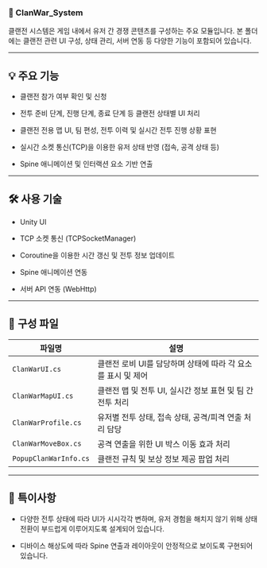 ### 📁 ClanWar_System

클랜전 시스템은 게임 내에서 유저 간 경쟁 콘텐츠를 구성하는 주요 모듈입니다. 본 폴더에는 클랜전 관련 UI 구성, 상태 관리, 서버 연동 등 다양한 기능이 포함되어 있습니다.

---

## 💡 주요 기능

- 클랜전 참가 여부 확인 및 신청
    
- 전투 준비 단계, 진행 단계, 종료 단계 등 클랜전 상태별 UI 처리
    
- 클랜전 전용 맵 UI, 팀 편성, 전투 이력 및 실시간 전투 진행 상황 표현
    
- 실시간 소켓 통신(TCP)을 이용한 유저 상태 반영 (접속, 공격 상태 등)
    
- Spine 애니메이션 및 인터랙션 요소 기반 연출
    

---

## 🛠 사용 기술

- Unity UI
    
- TCP 소켓 통신 (TCPSocketManager)
    
- Coroutine을 이용한 시간 갱신 및 전투 정보 업데이트
    
- Spine 애니메이션 연동
    
- 서버 API 연동 (WebHttp)
    

---

## 📂 구성 파일

|파일명|설명|
|---|---|
|`ClanWarUI.cs`|클랜전 로비 UI를 담당하며 상태에 따라 각 요소를 표시 및 제어|
|`ClanWarMapUI.cs`|클랜전 맵 및 전투 UI, 실시간 정보 표현 및 팀 간 전투 처리|
|`ClanWarProfile.cs`|유저별 전투 상태, 접속 상태, 공격/피격 연출 처리 담당|
|`ClanWarMoveBox.cs`|공격 연출을 위한 UI 박스 이동 효과 처리|
|`PopupClanWarInfo.cs`|클랜전 규칙 및 보상 정보 제공 팝업 처리|

---

## 📌 특이사항

- 다양한 전투 상태에 따라 UI가 시시각각 변하며, 유저 경험을 해치지 않기 위해 상태 전환이 부드럽게 이루어지도록 설계되어 있습니다.
    
- 디바이스 해상도에 따라 Spine 연출과 레이아웃이 안정적으로 보이도록 구현되어 있습니다.